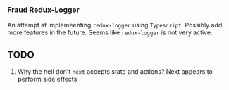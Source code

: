 ### Fraud Redux-Logger

An attempt at implemeenting `redux-logger` using `Typescript`.
Possibly add more features in the future.
Seems like `redux-logger` is not very active.


## TODO

1. Why the hell don't `next` accepts state and actions? Next appears to perform side effects.

